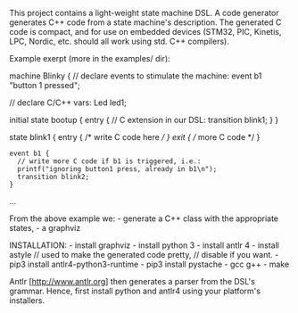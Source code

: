 
This project contains a light-weight state machine DSL.
A code generator generates C++ code from a state machine's description.
The generated C code is compact, and for use on embedded devices (STM32, PIC,
Kinetis, LPC, Nordic, etc. should all work using std. C++ compilers).

Example exerpt (more in the examples/ dir):

machine Blinky {
  // declare events to stimulate the machine:
  event b1 "button 1 pressed";
  
  // declare C/C++ vars:
  Led led1;

  initial state bootup {
    entry {
          // C extension in our DSL:
	  transition blink1;
  } }

  state blink1 {
    entry { /* write C code here */ }
    exit  { /* more C code */ }
	
    event b1 {
      // write more C code if b1 is triggered, i.e.:
      printf("ignoring button1 press, already in b1\n");
      transition blink2;
    }   
  ...

From the above example we:
     - generate a C++ class with the appropriate states,
     - a graphviz 


INSTALLATION:
	- install graphviz
	- install python 3
	- install antlr 4
	- install astyle
	  	  // used to make the generated code pretty,
		  // disable if you want.
	- pip3 install antlr4-python3-runtime
	- pip3 install pystache
	- gcc g++
	- make

Antlr [http://www.antlr.org] then generates a parser from the DSL's grammar.
Hence, first install python and antlr4 using your platform's installers.

